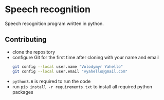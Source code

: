 # Speech recognition
Speech recognition program written in python.

## Contributing
- clone the repository
- configure Git for the first time after cloning with your name and email
  ```bash
  git config --local user.name "Volodymyr Yahello"
  git config --local user.email "vyahello@gmail.com"
  ```
- `python3.6` is required to run the code
- run `pip install -r requirements.txt` to install all required python packages
